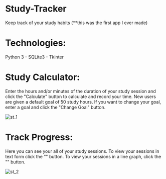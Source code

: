 # Study-Tracker
Keep track of your study habits (**this was the first app I ever made)

<h1>Technologies:</h1>
Python 3 - SQLite3 - Tkinter

<h1>Study Calculator: </h1>

Enter the hours and/or minutes of the duration of your study session and click the "Calculate" button to calculate and record your time. New users are given a default goal of 50 study hours. If you want to change your goal, enter a goal and click the "Change Goal" button.

![st_1](https://user-images.githubusercontent.com/46886041/58368399-ce614500-7f16-11e9-88d8-364a9be4531d.PNG)

<h1>Track Progress: </h1>

Here you can see your all of your study sessions. To view your sessions in text form click the "" button. To view your sessions in a line graph, click the "" button.

![st_2](https://user-images.githubusercontent.com/46886041/58368400-d620e980-7f16-11e9-9f54-ba25eaea2c97.PNG)
